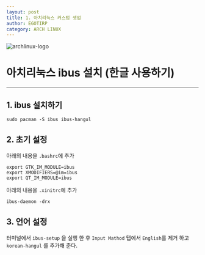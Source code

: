 ```yaml
---
layout: post
title: 1. 아치리눅스 커스텀 셋업
author: EGOTIRP
category: ARCH LINUX
---
```

![archlinux-logo](https://rkdeo1515.github.io/assets/2017-10-04-1-install-arch-cli/archlinux-logo.png)

# 아치리눅스 ibus 설치 (한글 사용하기)
---

## 1. ibus 설치하기

```
sudo pacman -S ibus ibus-hangul
```

## 2. 초기 설정
아래의 내용을  `.bashrc`에 추가
```
export GTK_IM_MODULE=ibus
export XMODIFIERS=@im=ibus
export QT_IM_MODULE=ibus
```
아래의 내용을 `.xinitrc`에 추가
```
ibus-daemon -drx
```
## 3. 언어 설정

터미널에서 `ibus-setup` 을 실행 한 후 `Input Mathod` 탭에서 `English`를 제거 하고 `korean-hangul` 를 추가해 준다.
